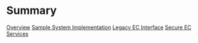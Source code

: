 # Summary

[Overview](README.md)
[Sample System Implementation](./sample-system-implementation.md)
[Legacy EC Interface](./legacy_ec_interface.md)
[Secure EC Services](./secure-ec-services-overview.md)

